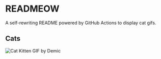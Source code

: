# READMEOW

A self-rewriting README powered by GitHub Actions to display cat gifs.

## Cats

![Cat Kitten GIF by Demic](https://media3.giphy.com/media/v1.Y2lkPTlhY2QwMmRhbGw2bXAwM3lpeDJoc3ZzN2owa2EwYnp0cHN5a2dxemg5a2FveG02byZlcD12MV9naWZzX3NlYXJjaCZjdD1n/3oriO0OEd9QIDdllqo/200.gif)
